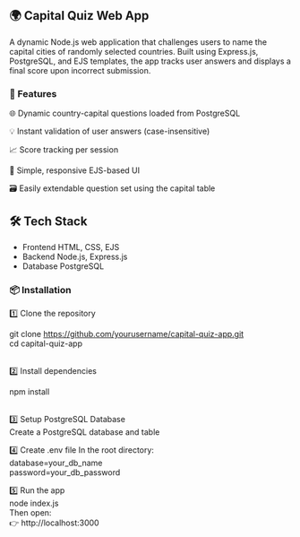 ## 🌍 Capital Quiz Web App
A dynamic Node.js web application that challenges users to name the capital cities of randomly selected countries. Built using Express.js, PostgreSQL, and EJS templates, the app tracks user answers and displays a final score upon incorrect submission.

### 🔧 Features
🌐 Dynamic country-capital questions loaded from PostgreSQL <br>

💡 Instant validation of user answers (case-insensitive)<br>

📈 Score tracking per session<br>

🎨 Simple, responsive EJS-based UI<br>

🗃️ Easily extendable question set using the capital table<br>

## 🛠️ Tech Stack


- Frontend	HTML, CSS, EJS<br>
- Backend	Node.js, Express.js<br>
- Database	PostgreSQL<br>


### 📦 Installation

1️⃣ Clone the repository

git clone https://github.com/yourusername/capital-quiz-app.git <br>
cd capital-quiz-app

<br>
2️⃣ Install dependencies

npm install

<br>
3️⃣ Setup PostgreSQL Database <br>
Create a PostgreSQL database and table

4️⃣ Create .env file
In the root directory:
<br>
database=your_db_name<br>
password=your_db_password<br>

5️⃣ Run the app
<br>
node index.js<br>
Then open:<br> 
👉 http://localhost:3000


